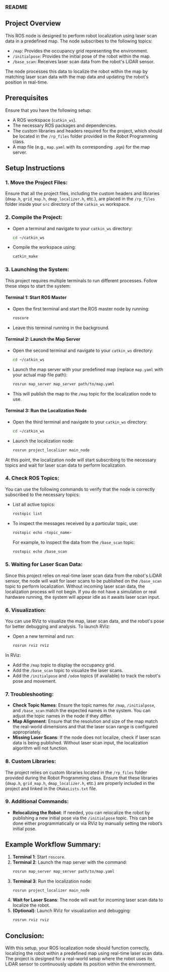 ### README

## Project Overview

This ROS node is designed to perform robot localization using laser scan data in a predefined map. The node subscribes to the following topics:

- `/map`: Provides the occupancy grid representing the environment.
- `/initialpose`: Provides the initial pose of the robot within the map.
- `/base_scan`: Receives laser scan data from the robot's LiDAR sensor.

The node processes this data to localize the robot within the map by matching laser scan data with the map data and updating the robot's position in real-time.

## Prerequisites

Ensure that you have the following setup:
- A ROS workspace (`catkin_ws`).
- The necessary ROS packages and dependencies.
- The custom libraries and headers required for the project, which should be located in the `/rp_files` folder provided in the Robot Programming class.
- A map file (e.g., `map.yaml` with its corresponding `.pgm`) for the map server.

## Setup Instructions

### 1. **Move the Project Files**:
Ensure that all the project files, including the custom headers and libraries (`dmap.h`, `grid_map.h`, `dmap_localizer.h`, etc.), are placed in the `/rp_files` folder inside your `src` directory of the `catkin_ws` workspace.

### 2. **Compile the Project**:
- Open a terminal and navigate to your `catkin_ws` directory:
  ```bash
  cd ~/catkin_ws
  ```
- Compile the workspace using:
  ```bash
  catkin_make
  ```

### 3. **Launching the System**:
This project requires multiple terminals to run different processes. Follow these steps to start the system:

#### Terminal 1: **Start ROS Master**
- Open the first terminal and start the ROS master node by running:
  ```bash
  roscore
  ```
- Leave this terminal running in the background.

#### Terminal 2: **Launch the Map Server**
- Open the second terminal and navigate to your `catkin_ws` directory:
  ```bash
  cd ~/catkin_ws
  ```
- Launch the map server with your predefined map (replace `map.yaml` with your actual map file path):
  ```bash
  rosrun map_server map_server path/to/map.yaml
  ```
- This will publish the map to the `/map` topic for the localization node to use.

#### Terminal 3: **Run the Localization Node**
- Open the third terminal and navigate to your `catkin_ws` directory:
  ```bash
  cd ~/catkin_ws
  ```
- Launch the localization node:
  ```bash
  rosrun project_localizer main_node
  ```

At this point, the localization node will start subscribing to the necessary topics and wait for laser scan data to perform localization.

### 4. **Check ROS Topics**:
You can use the following commands to verify that the node is correctly subscribed to the necessary topics:

- List all active topics:
  ```bash
  rostopic list
  ```
  
- To inspect the messages received by a particular topic, use:
  ```bash
  rostopic echo <topic_name>
  ```
  For example, to inspect the data from the `/base_scan` topic:
  ```bash
  rostopic echo /base_scan
  ```

### 5. **Waiting for Laser Scan Data**:
Since this project relies on real-time laser scan data from the robot's LiDAR sensor, the node will wait for laser scans to be published on the `/base_scan` topic to perform localization. Without incoming laser scan data, the localization process will not begin. If you do not have a simulation or real hardware running, the system will appear idle as it awaits laser scan input.

### 6. **Visualization**:
You can use RViz to visualize the map, laser scan data, and the robot's pose for better debugging and analysis. To launch RViz:

- Open a new terminal and run:
  ```bash
  rosrun rviz rviz
  ```

In RViz:
- Add the `/map` topic to display the occupancy grid.
- Add the `/base_scan` topic to visualize the laser scans.
- Add the `/initialpose` and `/odom` topics (if available) to track the robot's pose and movement.

### 7. **Troubleshooting**:

- **Check Topic Names**: Ensure the topic names for `/map`, `/initialpose`, and `/base_scan` match the expected names in the system. You can adjust the topic names in the node if they differ.
- **Map Alignment**: Ensure that the resolution and size of the map match the real-world dimensions and that the laser scan range is configured appropriately.
- **Missing Laser Scans**: If the node does not localize, check if laser scan data is being published. Without laser scan input, the localization algorithm will not function.

### 8. **Custom Libraries**:
The project relies on custom libraries located in the `/rp_files` folder provided during the Robot Programming class. Ensure that these libraries (`dmap.h`, `grid_map.h`, `dmap_localizer.h`, etc.) are properly included in the project and linked in the `CMakeLists.txt` file.

### 9. **Additional Commands**:

- **Relocalizing the Robot**:
  If needed, you can relocalize the robot by publishing a new initial pose via the `/initialpose` topic. This can be done either programmatically or via RViz by manually setting the robot’s initial pose.

## Example Workflow Summary:

1. **Terminal 1**: Start `roscore`.
2. **Terminal 2**: Launch the map server with the command:
   ```bash
   rosrun map_server map_server path/to/map.yaml
   ```
3. **Terminal 3**: Run the localization node:
   ```bash
   rosrun project_localizer main_node
   ```
4. **Wait for Laser Scans**: The node will wait for incoming laser scan data to localize the robot.
5. **(Optional)**: Launch RViz for visualization and debugging:
   ```bash
   rosrun rviz rviz
   ```

## Conclusion:
With this setup, your ROS localization node should function correctly, localizing the robot within a predefined map using real-time laser scan data. The project is designed for a real-world setup where the robot uses its LiDAR sensor to continuously update its position within the environment.
